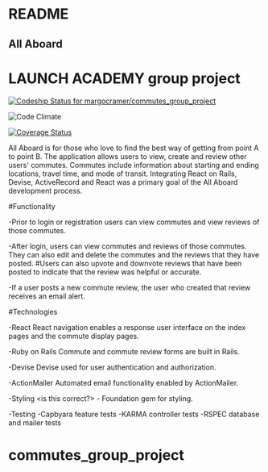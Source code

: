 # README

## All Aboard

# LAUNCH ACADEMY group project
[ ![Codeship Status for margocramer/commutes_group_project](https://app.codeship.com/projects/3a1d7920-4d42-0135-ea45-72e8c5ccfe37/status?branch=master)](https://app.codeship.com/projects/233137)

![Code Climate](https://codeclimate.com/github/margocramer/commutes_group_project.png)

[![Coverage Status](https://coveralls.io/repos/github/margocramer/commutes_group_project/badge.svg?branch=master)](https://coveralls.io/github/margocramer/commutes_group_project?branch=master)


All Aboard is for those who love to find the best way of getting from point A to point B. The application allows users to view, create and review other users' commutes. Commutes include information about starting and ending locations, travel time, and mode of transit. Integrating React on Rails, Devise, ActiveRecord and React was a primary goal of the All Aboard development process.


#Functionality


-Prior to login or registration users can view commutes and view reviews of those commutes.
<SEARCH BAR?>


-After login, users can view commutes and reviews of those commutes. They can also edit and delete the commutes and the reviews that they have posted.
#Users can also upvote and downvote reviews that have been posted to indicate that the review was helpful or accurate.
<SEARCH BAR?>


-If a user posts a new commute review, the user who created that review receives an email alert.


#Technologies


-React
React navigation enables a response user interface on the index pages and the commute display pages.


-Ruby on Rails
Commute and commute review forms are built in Rails.


-Devise
Devise used for user authentication and authorization.


-ActionMailer
Automated email functionality enabled by ActionMailer.


-Styling
<is this correct?> - Foundation gem for styling.


-Testing
  -Capbyara feature tests
  -KARMA controller tests
  -RSPEC database and mailer tests


# commutes_group_project
